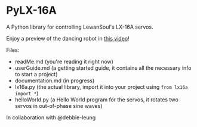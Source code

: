 # PyLX-16A
A Python library for controlling LewanSoul's LX-16A servos.

Enjoy a preview of the dancing robot in [this video](https://youtu.be/XcCokht0tNE)!

Files:
* readMe.md (you're reading it right now)
* userGuide.md (a getting started guide, it contains all the necessary info to start a project)
* documentation.md (in progress)
* lx16a.py (the actual library, import it into your project using `from lx16a import *`)
* helloWorld.py (a Hello World program for the servos, it rotates two servos in out-of-phase sine waves)

In collaboration with @debbie-leung
